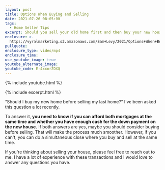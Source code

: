 ```yaml
---
layout: post
title: Options When Buying and Selling
date: 2021-07-26 08:05:00
tags:
  - Home Seller Tips
excerpt: Should you sell your old home first and then buy your new house?
enclosure: >-
  https://vyralmarketing.s3.amazonaws.com/Sam+Levy/2021/Options+When+Buying+and+Selling.mp4
pullquote:
enclosure_type: video/mp4
enclosure_time:
use_youtube_image: true
youtube_alternate_image:
youtube_code: E-4xxorZOXQ
---
```

{% include youtube.html %}

{% include excerpt.html %}

“Should I buy my new home before selling my last home?” I’ve been asked this question a lot recently.&nbsp;

To answer it, **you need to know if you can afford both mortgages at the same time and whether you have enough cash for the down payment on the new house.** If both answers are yes, maybe you should consider buying before selling. That will make the process much smoother. However, if you can't, you can do a simultaneous close where you buy and sell at the same time.

If you're thinking about selling your house, please feel free to reach out to me. I have a lot of experience with these transactions and I would love to answer any questions you have.
